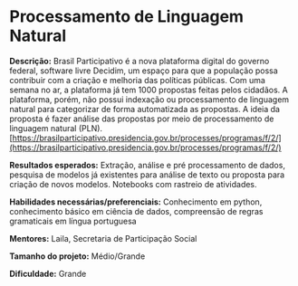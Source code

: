 # Processamento de Linguagem Natural 

**Descrição:** Brasil Participativo é a nova plataforma digital do governo federal, software livre Decidim, um espaço para que a população possa contribuir com a criação e melhoria das políticas públicas. Com uma semana no ar, a plataforma já tem 1000 propostas feitas pelos cidadãos. A plataforma, porém, não possui indexação ou processamento de linguagem natural para categorizar de forma automatizada as propostas. A ideia da proposta é fazer análise das propostas por meio de processamento de linguagem natural (PLN).
[https://brasilparticipativo.presidencia.gov.br/processes/programas/f/2/](https://brasilparticipativo.presidencia.gov.br/processes/programas/f/2/)


**Resultados esperados:** Extração, análise e pré processamento de dados, pesquisa de modelos já existentes para análise de texto ou proposta para criação de novos modelos. Notebooks com rastreio de atividades.

**Habilidades necessárias/preferenciais:** Conhecimento em python, conhecimento básico em ciência de dados, compreensão de regras gramaticais em língua portuguesa

**Mentores:** Laila, Secretaria de Participação Social

**Tamanho do projeto:** Médio/Grande

**Dificuldade:** Grande
